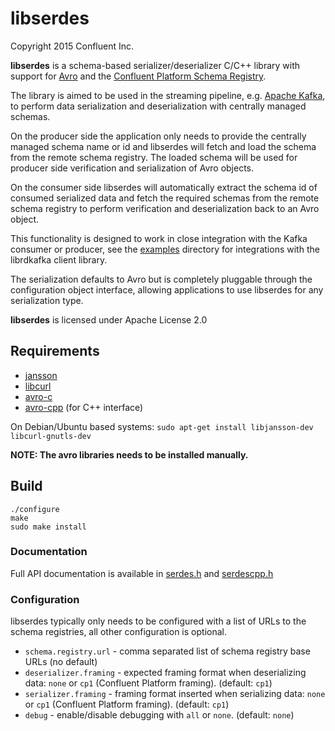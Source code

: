 # libserdes

Copyright 2015 Confluent Inc.

**libserdes** is a schema-based serializer/deserializer C/C++ library with
support for [Avro](http://avro.apache.org) and the
[Confluent Platform Schema Registry](https://github.com/confluentinc/schema-registry).

The library is aimed to be used in the streaming pipeline,
e.g. [Apache Kafka](http://kafka.apache.org), to perform data serialization
and deserialization with centrally managed schemas.

On the producer side the application only needs to provide the centrally
managed schema name or id and libserdes will fetch and load the schema from
the remote schema registry. The loaded schema will be used for producer side
verification and serialization of Avro objects.

On the consumer side libserdes will automatically extract the schema id
of consumed serialized data and fetch the required schemas from the
remote schema registry to perform verification and deserialization back
to an Avro object.

This functionality is designed to work in close integration with the
Kafka consumer or producer, see the [examples](examples) directory for
integrations with the librdkafka client library.

The serialization defaults to Avro but is completely pluggable through the
configuration object interface, allowing applications to use libserdes for any
serialization type.


**libserdes** is licensed under Apache License 2.0


## Requirements

 * [jansson](http://www.digip.org/jansson/)
 * [libcurl](http://curl.haxx.se/)
 * [avro-c](http://avro.apache.org/docs/current/api/c/index.html)
 * [avro-cpp](http://avro.apache.org/docs/current/api/cpp/html/index.html) (for C++ interface)


On Debian/Ubuntu based systems:
`sudo apt-get install libjansson-dev libcurl-gnutls-dev`

 **NOTE: The avro libraries needs to be installed manually.**

## Build

    ./configure
    make
    sudo make install


### Documentation

Full API documentation is available in [serdes.h](src/serdes.h) and [serdescpp.h](src-cpp/serdescpp.h)

### Configuration

libserdes typically only needs to be configured with a list of URLs
to the schema registries, all other configuration is optional.

 * `schema.registry.url` - comma separated list of schema registry base URLs (no default)
 * `deserializer.framing` - expected framing format when deserializing data: `none` or `cp1` (Confluent Platform framing). (default: `cp1`)
 * `serializer.framing` - framing format inserted when serializing data: `none` or `cp1` (Confluent Platform framing). (default: `cp1`)
 * `debug` - enable/disable debugging with `all` or `none`. (default: `none`)
